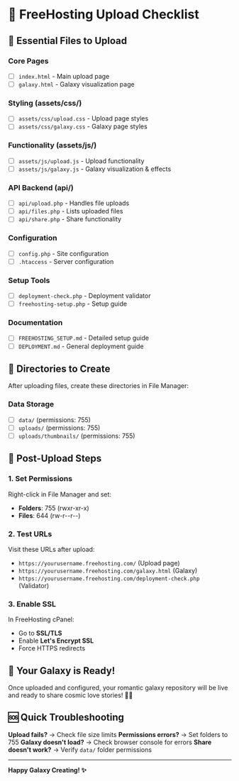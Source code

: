 # 📁 FreeHosting Upload Checklist

## 🌟 Essential Files to Upload

### **Core Pages**
- [ ] `index.html` - Main upload page
- [ ] `galaxy.html` - Galaxy visualization page

### **Styling (assets/css/)**
- [ ] `assets/css/upload.css` - Upload page styles
- [ ] `assets/css/galaxy.css` - Galaxy page styles

### **Functionality (assets/js/)**
- [ ] `assets/js/upload.js` - Upload functionality
- [ ] `assets/js/galaxy.js` - Galaxy visualization & effects

### **API Backend (api/)**
- [ ] `api/upload.php` - Handles file uploads
- [ ] `api/files.php` - Lists uploaded files
- [ ] `api/share.php` - Share functionality

### **Configuration**
- [ ] `config.php` - Site configuration
- [ ] `.htaccess` - Server configuration

### **Setup Tools**
- [ ] `deployment-check.php` - Deployment validator
- [ ] `freehosting-setup.php` - Setup guide

### **Documentation**
- [ ] `FREEHOSTING_SETUP.md` - Detailed setup guide
- [ ] `DEPLOYMENT.md` - General deployment guide

## 📂 Directories to Create

After uploading files, create these directories in File Manager:

### **Data Storage**
- [ ] `data/` (permissions: 755)
- [ ] `uploads/` (permissions: 755)  
- [ ] `uploads/thumbnails/` (permissions: 755)

## 🔧 Post-Upload Steps

### **1. Set Permissions**
Right-click in File Manager and set:
- **Folders**: 755 (rwxr-xr-x)
- **Files**: 644 (rw-r--r--)

### **2. Test URLs**
Visit these URLs after upload:
- `https://yourusername.freehosting.com/` (Upload page)
- `https://yourusername.freehosting.com/galaxy.html` (Galaxy)
- `https://yourusername.freehosting.com/deployment-check.php` (Validator)

### **3. Enable SSL**
In FreeHosting cPanel:
- Go to **SSL/TLS**
- Enable **Let's Encrypt SSL**
- Force HTTPS redirects

## 🌟 Your Galaxy is Ready!

Once uploaded and configured, your romantic galaxy repository will be live and ready to share cosmic love stories! 🌌💖

## 🆘 Quick Troubleshooting

**Upload fails?** → Check file size limits
**Permissions errors?** → Set folders to 755
**Galaxy doesn't load?** → Check browser console for errors
**Share doesn't work?** → Verify `data/` folder permissions

---

**Happy Galaxy Creating! ✨**
